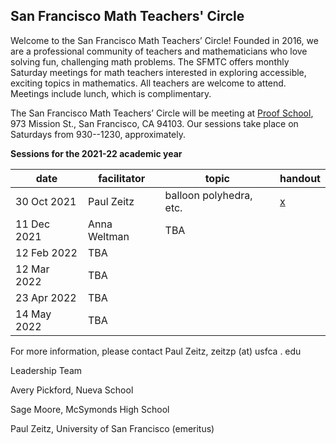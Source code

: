 <h2> San Francisco Math Teachers' Circle</h2>

Welcome to the San Francisco Math Teachers’ Circle! Founded in 2016, we are a professional community of teachers and mathematicians who love solving fun, challenging math problems. The SFMTC offers monthly Saturday meetings for math teachers interested in exploring accessible, exciting topics in mathematics. All teachers are welcome to attend. Meetings include lunch, which is complimentary.



The San Francisco Math Teachers’ Circle will be meeting  at 
[Proof School](https://www.proofschool.org), 973 Mission St., San Francisco, CA 94103.  Our sessions take place on Saturdays from 930--1230, approximately. 





**Sessions for the 2021-22 academic year**

| date  | facilitator   | topic   | handout  |   
|---|---|---|---|
|30 Oct 2021   | Paul Zeitz   | balloon polyhedra, etc.    | [x](paulzeitz.github.io/sftmc-stuff/SFMTC211030.pdf)  |   
| 11 Dec 2021   | Anna Weltman   | TBA   |  |   
|12 Feb 2022 | TBA   |   |   |   
|12 Mar 2022| TBA|  |  |  
| 23 Apr 2022|TBA| ||
|14 May 2022| TBA|||

For more information, please contact Paul Zeitz, zeitzp (at) usfca . edu

Leadership Team


Avery Pickford, Nueva School

Sage Moore, McSymonds High School

Paul Zeitz, University of San Francisco (emeritus)
